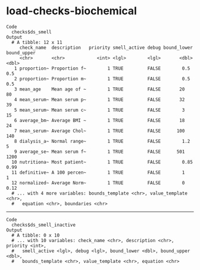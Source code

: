 # load-checks-biochemical

    Code
      checks$ds_smell
    Output
      # A tibble: 12 x 11
         check_name  description   priority smell_active debug bound_lower bound_upper
         <chr>       <chr>            <int> <lgl>        <lgl>       <dbl>       <dbl>
       1 proportion~ Proportion f~        1 TRUE         FALSE        0.5         0.5 
       2 proportion~ Proportion m~        1 TRUE         FALSE        0.5         0.5 
       3 mean_age    Mean age of ~        1 TRUE         FALSE       20          80   
       4 mean_serum~ Mean serum p~        1 TRUE         FALSE       32          39   
       5 mean_serum~ Mean serum c~        1 TRUE         FALSE        3          15   
       6 average_bm~ Average BMI ~        1 TRUE         FALSE       18          24   
       7 mean_serum~ Average Chol~        1 TRUE         FALSE      100         140   
       8 dialysis_a~ Normal range~        1 TRUE         FALSE        1.2         5   
       9 average_se~ Mean serum f~        1 TRUE         FALSE      501        1200   
      10 nutritiona~ Most patient~        1 TRUE         FALSE        0.85        0.99
      11 definitive~ A 100 percen~        1 TRUE         FALSE        1           1   
      12 normalized~ Average Norm~        1 TRUE         FALSE        0           0.12
      # ... with 4 more variables: bounds_template <chr>, value_template <chr>,
      #   equation <chr>, boundaries <chr>

---

    Code
      checks$ds_smell_inactive
    Output
      # A tibble: 0 x 10
      # ... with 10 variables: check_name <chr>, description <chr>, priority <int>,
      #   smell_active <lgl>, debug <lgl>, bound_lower <dbl>, bound_upper <dbl>,
      #   bounds_template <chr>, value_template <chr>, equation <chr>

